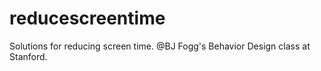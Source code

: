 # reducescreentime
Solutions for reducing screen time. @BJ Fogg's Behavior Design class at Stanford.

